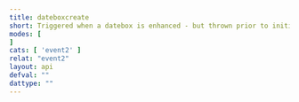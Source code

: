 ```yaml
---
title: dateboxcreate
short: Triggered when a datebox is enhanced - but thrown prior to initialization.  Useful only to check if there *is* a datebox on the page
modes: [
]
cats: [ 'event2' ]
relat: "event2"
layout: api
defval: ""
dattype: ""
---
```



